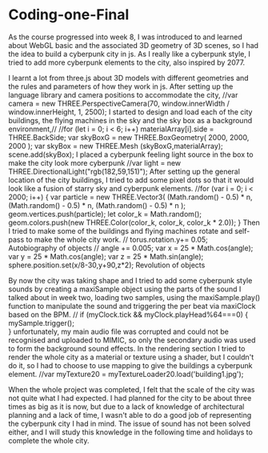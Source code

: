 # Coding-one-Final

As the course progressed into week 8, I was introduced to and learned about WebGL basic and the associated 3D geometry of 3D scenes, so I had the idea to build a cyberpunk city in js. As I really like a cyberpunk style, I tried to add more cyberpunk elements to the city, also inspired by 2077.

I learnt a lot from three.js about 3D models with different geometries and the rules and parameters of how they work in js. After setting up the language library and camera positions to accommodate the city, 
//var camera = new THREE.PerspectiveCamera(70, window.innerWidth / window.innerHeight, 1, 2500); 
I started to design and load each of the city buildings, the flying machines in the sky and the sky box as a background environment,//
//for (let i = 0; i < 6; i++)
      materialArray[i].side = THREE.BackSide;
    var skyBoxG = new THREE.BoxGeometry( 2000, 2000, 2000 );
      var skyBox = new THREE.Mesh (skyBoxG,materialArray);
      scene.add(skyBox);
I placed a cyberpunk feeling light source in the box to make the city look more cyberpunk
//var light = new THREE.DirectionalLight("rgb(182,59,151)");
After setting up the general location of the city buildings, I tried to add some pixel dots so that it would look like a fusion of starry sky and cyberpunk elements.
//for (var i = 0; i < 2000; i++) {
            var particle = new THREE.Vector3(
              (Math.random() - 0.5) * n,
              (Math.random() - 0.5) * n,
              (Math.random() - 0.5) * n
            );
            geom.vertices.push(particle);
            let color_k = Math.random();
            geom.colors.push(new THREE.Color(color_k, color_k, color_k * 2.0));
          }
Then I tried to make some of the buildings and flying machines rotate and self-pass to make the whole city work.
// torus.rotation.y+= 0.05;   
Autobiography of objects
// angle += 0.005;
   var x = 25 * Math.cos(angle);
   var y = 25 * Math.cos(angle);
   var z = 25 * Math.sin(angle);
  sphere.position.set(x/8-30,y+90,z*2);
Revolution of objects

By now the city was taking shape and I tried to add some cyberpunk style sounds by creating a maxiSample object using the parts of the sound I talked about in week two, loading two samples, using the maxiSample.play() function to manipulate the sound and triggering the per beat via maxiClock based on the BPM.
 // if (myClock.tick && myClock.playHead%64===0) {
            mySample.trigger();            
        }
unfortunately, my main audio file was corrupted and could not be recognised and uploaded to MIMIC, so only the secondary audio was used to form the background sound effects. In the rendering section I tried to render the whole city as a material or texture using a shader, but I couldn't do it, so I had to choose to use mapping to give the buildings a cyberpunk element.
//var myTexture20 = myTextureLoader20.load('building1.jpg');

When the whole project was completed, I felt that the scale of the city was not quite what I had expected. I had planned for the city to be about three times as big as it is now, but due to a lack of knowledge of architectural planning and a lack of time, I wasn't able to do a good job of representing the cyberpunk city I had in mind. The issue of sound has not been solved either, and I will study this knowledge in the following time and holidays to complete the whole city.

